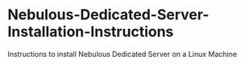 # Nebulous-Dedicated-Server-Installation-Instructions
Instructions to install Nebulous Dedicated Server on a Linux Machine
